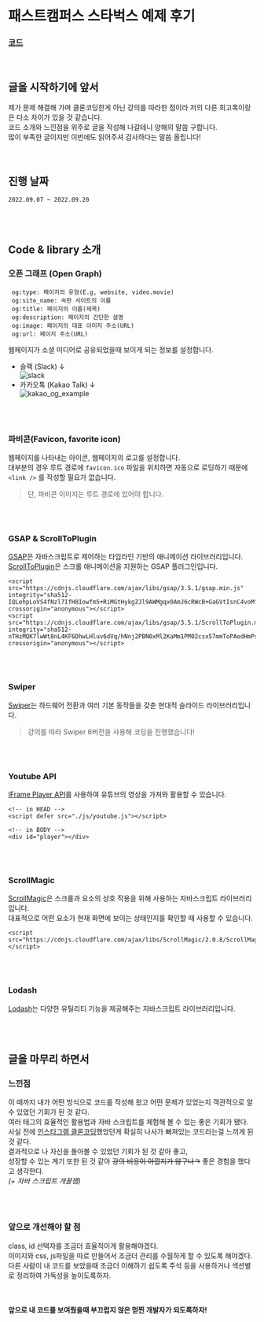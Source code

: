 # 패스트캠퍼스 스타벅스 예제 후기

### <a href="https://github.com/googoo81/Fastcampus_STARBUCKS_Clone">코드</a>
<br>

## 글을 시작하기에 앞서
제가 문제 해결해 가며 클론코딩한게 아닌 강의를 따라한 점이라 저의 다른 회고록이랑은 다소 차이가 있을 것 같습니다. <br>
코드 소개와 느낀점을 위주로 글을 작성해 나갈테니 양해의 말씀 구합니다. <br>
많이 부족한 글이지만 이번에도 읽어주셔 감사하다는 말씀 올립니다! <br>
<br><br>

## 진행 날짜 <br>
`` 2022.09.07 ~ 2022.09.20 ``

<br><br>

## Code & library 소개 <br>

### 오픈 그래프 (Open Graph)

```
 og:type: 페이지의 유형(E.g, website, video.movie) 
 og:site_name: 속한 사이트의 이름 
 og:title: 페이지의 이름(제목) 
 og:description: 페이지의 간단한 설명 
 og:image: 페이지의 대표 이미지 주소(URL) 
 og:url: 페이지 주소(URL) 
```

웹페이지가 소셜 미디어로 공유되었을때 보이게 되는 정보를 설정합니다. <br>
- 슬랙 (Slack) ↓ <br>
![slack](https://user-images.githubusercontent.com/101445027/191243063-df9c9d3b-a5e4-4b87-9069-bedd4857e383.jpg)
- 카카오톡 (Kakao Talk) ↓ <br>
![kakao_og_example](https://user-images.githubusercontent.com/101445027/191243483-71bbf2d8-9dcf-4525-a778-edf3edc5d79d.jpg)

<br><br>

### 파비콘(Favicon, favorite icon)

웹페이지를 나타내는 아이콘, 웹페이지의 로고를 설정합니다. <br>
대부분의 경우 루트 경로에 `favicon.ico` 파일을 위치하면 자동으로 로딩하기 때문에 `<link />` 를 작성할 필요가 없습니다. <br>

> 단, 파비콘 이미지는 루트 경로에 있어야 합니다. <br>

<br><br>

### GSAP & ScrollToPlugin
<a href="https://greensock.com/gsap/">GSAP</a>은 자바스크립트로 제어하는 타임라인 기반의 애니메이션 라이브러리입니다. <br>
<a href="https://greensock.com/scrolltoplugin/">ScrollToPlugin</a>은 스크롤 애니메이션을 지원하는 GSAP 플러그인입니다. <br>
```
<script src="https://cdnjs.cloudflare.com/ajax/libs/gsap/3.5.1/gsap.min.js" integrity="sha512-IQLehpLoVS4fNzl7IfH8Iowfm5+RiMGtHykgZJl9AWMgqx0AmJ6cRWcB+GaGVtIsnC4voMfm8f2vwtY+6oPjpQ==" crossorigin="anonymous"></script>
<script src="https://cdnjs.cloudflare.com/ajax/libs/gsap/3.5.1/ScrollToPlugin.min.js" integrity="sha512-nTHzMQK7lwWt8nL4KF6DhwLHluv6dVq/hNnj2PBN0xMl2KaMm1PM02csx57mmToPAodHmPsipoERRNn4pG7f+Q==" crossorigin="anonymous"></script>
```

<br><br>

### Swiper
<a href="https://swiperjs.com/">Swiper</a>는 하드웨어 전환과 여러 기본 동작들을 갖춘 현대적 슬라이드 라이브러리입니다. <br>
> 강의를 따라 Swiper 6버전을 사용해 코딩을 진행했습니다!

<br><br>

### Youtube API
<a href="https://developers.google.com/youtube/iframe_api_reference?hl=ko">IFrame Player API</a>를 사용하여 유튜브의 영상을 가져와 활용할 수 있습니다. <br>
```
<!-- in HEAD -->
<script defer src="./js/youtube.js"></script>

<!-- in BODY -->
<div id="player"></div>
```

<br><br>

### ScrollMagic
<a href="https://github.com/janpaepke/ScrollMagic">ScrollMagic</a>은 스크롤과 요소의 상호 작용을 위해 사용하는 자바스크립트 라이브러리입니다. <br>
대표적으로 어떤 요소가 현재 화면에 보이는 상태인지를 확인할 때 사용할 수 있습니다. <br> 
```
<script src="https://cdnjs.cloudflare.com/ajax/libs/ScrollMagic/2.0.8/ScrollMagic.min.js"></script>
```

<br><br>

### Lodash
<a href="https://lodash.com/">Lodash</a>는 다양한 유틸리티 기능을 제공해주는 자바스크립트 라이브러리입니다. <br>

<br><br>

## 글을 마무리 하면서

### 느낀점

이 때까지 내가 어떤 방식으로 코드를 작성해 왔고 어떤 문제가 있었는지 객관적으로 알 수 있었던 기회가 된 것 같다. <br>
여러 태그의 효율적인 활용법과 자바 스크립트를 체험해 볼 수 있는 좋은 기회가 됐다. <br>
사실 전에 <a href="https://github.com/googoo81/Instagram_Clone_Coding">인스타그램 클론코딩</a>했었던게 확실히 나사가 빠져있는 코드라는걸 느끼게 된 것 같다. <br>
결과적으로 나 자신을 돌아볼 수 있었던 기회가 된 것 같아 좋고, <br> 
성장할 수 있는 계기 또한 된 것 같아 ~~강의 비용이 아깝지가 않구나ㅋ~~ 좋은 경험을 했다고 생각한다. <br>
_(+ 자바 스크립트 개꿀잼)_

<br><br>

### 앞으로 개선해야 할 점
class, id 선택자를 조금더 효율적이게 활용해야겠다. <br>
이미지와 css, js파일을 따로 만들어서 조금더 관리를 수월하게 할 수 있도록 해야겠다. <br>
다른 사람이 내 코드를 보았을때 조금더 이해하기 쉽도록 주석 등을 사용하거나 섹션별로 정리하여 가독성을 높이도록하자. <br>

<br>

#### 앞으로 내 코드를 보여줬을때 부끄럽지 않은 먿찐 개발자가 되도록하자!
